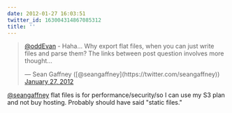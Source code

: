 ```yaml
---
date: 2012-01-27 16:03:51
twitter_id: 163004314867085312
title: ''
---
```


<blockquote class="twitter-tweet"><p lang="en" dir="ltr"><a href="https://twitter.com/oddEvan?ref_src=twsrc%5Etfw">@oddEvan</a> - Haha… Why export flat files, when you can just write files and parse them? The links between post question involves more thought…</p>&mdash; Sean Gaffney ([@seangaffney](https://twitter.com/seangaffney)) <a href="https://twitter.com/seangaffney/status/163003838339629056?ref_src=twsrc%5Etfw">January 27, 2012</a></blockquote>
<script async src="https://platform.twitter.com/widgets.js" charset="utf-8"></script>

[@seangaffney](https://twitter.com/seangaffney) flat files is for performance/security/so I can use my S3 plan and not buy hosting. Probably should have said "static files."
